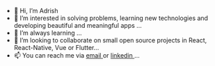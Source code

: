 - 👋 Hi, I’m Adrish
- 👀 I’m interested in solving problems, learning new technologies and developing beautiful and meaningful apps ...
- 🌱 I’m always learning ...
- 💞️ I’m looking to collaborate on small open source projects in React, React-Native, Vue or Flutter...
- 📫 You can reach me via <a href="mailto:dev.adrishs@gmail.com"> email </a> or <a href="https://www.linkedin.com/in/adrish-shahid/"> linkedin </a> ...

<!---
devAdrish/devAdrish is a ✨ special ✨ repository because its `README.md` (this file) appears on your GitHub profile.
You can click the Preview link to take a look at your changes.
--->

